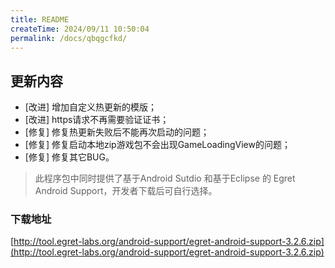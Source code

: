 ```yaml
---
title: README
createTime: 2024/09/11 10:50:04
permalink: /docs/qbqgcfkd/
---
```

## 更新内容

* [改进] 增加自定义热更新的模版；
* [改进] https请求不再需要验证证书；
* [修复] 修复热更新失败后不能再次启动的问题；
* [修复] 修复启动本地zip游戏包不会出现GameLoadingView的问题；
* [修复] 修复其它BUG。

> 此程序包中同时提供了基于Android Sutdio 和基于Eclipse 的 Egret Android Support，开发者下载后可自行选择。

### 下载地址

[http://tool.egret-labs.org/android-support/egret-android-support-3.2.6.zip](http://tool.egret-labs.org/android-support/egret-android-support-3.2.6.zip)